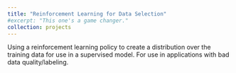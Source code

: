 ```yaml
---
title: "Reinforcement Learning for Data Selection"
#excerpt: "This one's a game changer."
collection: projects
---
```


Using a reinforcement learning policy to create a distribution over the training data for use in a supervised model. For use in applications with bad data quality/labeling. 